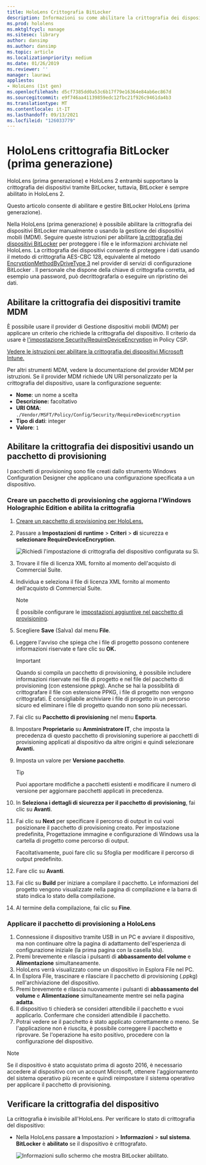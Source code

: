 ```yaml
---
title: HoloLens Crittografia BitLocker
description: Informazioni su come abilitare la crittografia dei dispositivi BitLocker per proteggere i file archiviati HoloLens dispositivi di realtà mista.
ms.prod: hololens
ms.mktglfcycl: manage
ms.sitesec: library
author: dansimp
ms.author: dansimp
ms.topic: article
ms.localizationpriority: medium
ms.date: 01/26/2019
ms.reviewer: ''
manager: laurawi
appliesto:
- HoloLens (1st gen)
ms.openlocfilehash: d5cf7385dd0a53c6b17f79e16364e84ab6ec867d
ms.sourcegitcommit: e9f746aa41139859edc12fbc21f926c9461da4b3
ms.translationtype: MT
ms.contentlocale: it-IT
ms.lasthandoff: 09/13/2021
ms.locfileid: "126033779"
---
```

# <a name="hololens-1st-gen-bitlocker-encryption"></a>HoloLens crittografia BitLocker (prima generazione)

HoloLens (prima generazione) e HoloLens 2 entrambi supportano la crittografia dei dispositivi tramite BitLocker, tuttavia, BitLocker è sempre abilitato in HoloLens 2.

Questo articolo consente di abilitare e gestire BitLocker HoloLens (prima generazione).

Nella HoloLens (prima generazione) è possibile abilitare la crittografia dei dispositivi BitLocker manualmente o usando la gestione dei dispositivi mobili (MDM). Seguire queste istruzioni per abilitare [la crittografia dei dispositivi BitLocker](/windows/security/information-protection/bitlocker/bitlocker-device-encryption-overview-windows-10#bitlocker-device-encryption) per proteggere i file e le informazioni archiviate nel HoloLens. La crittografia dei dispositivi consente di proteggere i dati usando il metodo di crittografia AES-CBC 128, equivalente al metodo [EncryptionMethodByDriveType 3](/windows/client-management/mdm/bitlocker-csp#encryptionmethodbydrivetype) nel provider di servizi di configurazione BitLocker . Il personale che dispone della chiave di crittografia corretta, ad esempio una password, può decrittografarla o eseguire un ripristino dei dati.

## <a name="enable-device-encryption-using-mdm"></a>Abilitare la crittografia dei dispositivi tramite MDM

È possibile usare il provider di Gestione dispositivi mobili (MDM) per applicare un criterio che richiede la crittografia del dispositivo. Il criterio da usare è [l'impostazione Security/RequireDeviceEncryption](/windows/client-management/mdm/policy-csp-security#security-requiredeviceencryption) in Policy CSP.

[Vedere le istruzioni per abilitare la crittografia dei dispositivi Microsoft Intune.](/intune/compliance-policy-create-windows#windows-holographic-for-business)

Per altri strumenti MDM, vedere la documentazione del provider MDM per istruzioni. Se il provider MDM richiede UN URI personalizzato per la crittografia del dispositivo, usare la configurazione seguente:

- **Nome**: un nome a scelta
- **Descrizione:** facoltativo
- **URI OMA**: `./Vendor/MSFT/Policy/Config/Security/RequireDeviceEncryption`
- **Tipo di dati**: integer
- **Valore**: `1`

## <a name="enable-device-encryption-using-a-provisioning-package"></a>Abilitare la crittografia dei dispositivi usando un pacchetto di provisioning

I pacchetti di provisioning sono file creati dallo strumento Windows Configuration Designer che applicano una configurazione specificata a un dispositivo. 

### <a name="create-a-provisioning-package-that-upgrades-the-windows-holographic-edition-and-enables-encryption"></a>Creare un pacchetto di provisioning che aggiorna l'Windows Holographic Edition e abilita la crittografia

1. [Creare un pacchetto di provisioning per HoloLens.](hololens-provisioning.md)
1. Passare a **Impostazioni di runtime**  >  **Criteri**  >  **di** sicurezza e **selezionare RequireDeviceEncryption**.

    ![Richiedi l'impostazione di crittografia del dispositivo configurata su Sì.](images/device-encryption.png)

1. Trovare il file di licenza XML fornito al momento dell'acquisto di Commercial Suite.

1. Individua e seleziona il file di licenza XML fornito al momento dell'acquisto di Commercial Suite.
    > [!NOTE]
    > È possibile configurare le [impostazioni aggiuntive nel pacchetto di provisioning](hololens-provisioning.md).

1. Scegliere **Save** (Salva) dal menu **File**. 

1. Leggere l'avviso che spiega che i file di progetto possono contenere informazioni riservate e fare clic su **OK.**

    > [!IMPORTANT]
    > Quando si compila un pacchetto di provisioning, è possibile includere informazioni riservate nei file di progetto e nel file del pacchetto di provisioning (con estensione ppkg). Anche se hai la possibilità di crittografare il file con estensione PPKG, i file di progetto non vengono crittografati. È consigliabile archiviare i file di progetto in un percorso sicuro ed eliminare i file di progetto quando non sono più necessari.

1. Fai clic su **Pacchetto di provisioning** nel menu **Esporta**.
1. Impostare **Proprietario** su **Amministratore IT**, che imposta la precedenza di questo pacchetto di provisioning superiore ai pacchetti di provisioning applicati al dispositivo da altre origini e quindi selezionare **Avanti.**
1. Imposta un valore per **Versione pacchetto**.

    > [!TIP]
    > Puoi apportare modifiche a pacchetti esistenti e modificare il numero di versione per aggiornare pacchetti applicati in precedenza.

1. In **Seleziona i dettagli di sicurezza per il pacchetto di provisioning**, fai clic su **Avanti**.
1. Fai clic su **Next** per specificare il percorso di output in cui vuoi posizionare il pacchetto di provisioning creato. Per impostazione predefinita, Progettazione immagine e configurazione di Windows usa la cartella di progetto come percorso di output.

    Facoltativamente, puoi fare clic su Sfoglia per modificare il percorso di output predefinito.

1. Fare clic su **Avanti**.
1. Fai clic su **Build** per iniziare a compilare il pacchetto. Le informazioni del progetto vengono visualizzate nella pagina di compilazione e la barra di stato indica lo stato della compilazione.
1. Al termine della compilazione, fai clic su **Fine**.

### <a name="apply-the-provisioning-package-to-hololens"></a>Applicare il pacchetto di provisioning a HoloLens

1. Connessione il dispositivo tramite USB in un PC e avviare il  dispositivo, ma non continuare oltre la pagina di adattamento dell'esperienza di configurazione iniziale (la prima pagina con la casella blu).
1. Premi brevemente e rilascia i pulsanti di **abbassamento del volume** e **Alimentazione** simultaneamente.
1. HoloLens verrà visualizzato come un dispositivo in Esplora File nel PC.
1. In Esplora File, trascinare e rilasciare il pacchetto di provisioning (.ppkg) nell'archiviazione del dispositivo.
1. Premi brevemente e rilascia nuovamente i pulsanti di **abbassamento del volume** e **Alimentazione** simultaneamente mentre sei nella pagina **adatta**.
1. Il dispositivo ti chiederà se consideri attendibile il pacchetto e vuoi applicarlo. Confermare che consideri attendibile il pacchetto.
1. Potrai vedere se il pacchetto è stato applicato correttamente o meno. Se l'applicazione non è riuscita, è possibile correggere il pacchetto e riprovare. Se l'operazione ha esito positivo, procedere con la configurazione del dispositivo.

> [!NOTE]
> Se il dispositivo è stato acquistato prima di agosto 2016, è necessario accedere al dispositivo con un account Microsoft, ottenere l'aggiornamento del sistema operativo più recente e quindi reimpostare il sistema operativo per applicare il pacchetto di provisioning.

## <a name="verify-device-encryption"></a>Verificare la crittografia del dispositivo

La crittografia è invisibile all'HoloLens. Per verificare lo stato di crittografia del dispositivo:

- Nella HoloLens passare **a** Impostazioni  >  **Informazioni**  >  **sul sistema**. **BitLocker** è **abilitato** se il dispositivo è crittografato. 

    ![Informazioni sullo schermo che mostra BitLocker abilitato.](images/about-encryption.png)
